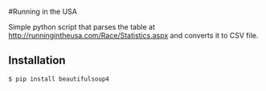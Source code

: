 #Running in the USA

Simple python script that parses the table at http://runningintheusa.com/Race/Statistics.aspx and converts it to CSV file.

## Installation


```
$ pip install beautifulsoup4 
```
